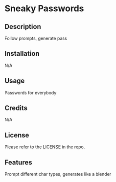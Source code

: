 # Sneaky Passwords

## Description

Follow prompts, generate pass


## Installation
N/A


## Usage

Passwords for everybody

## Credits

N/A

## License

Please refer to the LICENSE in the repo.



## Features

Prompt different char types, generates like a blender
